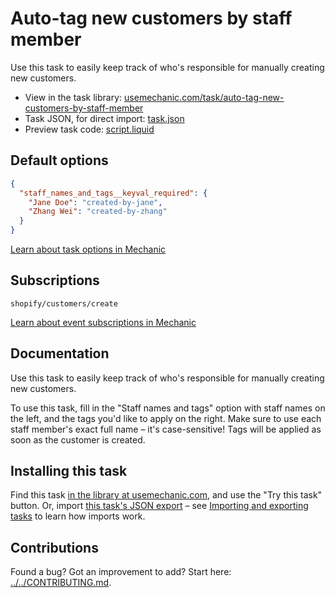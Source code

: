 # Auto-tag new customers by staff member

Use this task to easily keep track of who's responsible for manually creating new customers.

* View in the task library: [usemechanic.com/task/auto-tag-new-customers-by-staff-member](https://usemechanic.com/task/auto-tag-new-customers-by-staff-member)
* Task JSON, for direct import: [task.json](../../tasks/auto-tag-new-customers-by-staff-member.json)
* Preview task code: [script.liquid](./script.liquid)

## Default options

```json
{
  "staff_names_and_tags__keyval_required": {
    "Jane Doe": "created-by-jane",
    "Zhang Wei": "created-by-zhang"
  }
}
```

[Learn about task options in Mechanic](https://docs.usemechanic.com/article/471-task-options)

## Subscriptions

```liquid
shopify/customers/create
```

[Learn about event subscriptions in Mechanic](https://docs.usemechanic.com/article/408-subscriptions)

## Documentation

Use this task to easily keep track of who's responsible for manually creating new customers.

To use this task, fill in the "Staff names and tags" option with staff names on the left, and the tags you'd like to apply on the right. Make sure to use each staff member's exact full name – it's case-sensitive! Tags will be applied as soon as the customer is created.

## Installing this task

Find this task [in the library at usemechanic.com](https://usemechanic.com/task/auto-tag-new-customers-by-staff-member), and use the "Try this task" button. Or, import [this task's JSON export](../../tasks/auto-tag-new-customers-by-staff-member.json) – see [Importing and exporting tasks](https://docs.usemechanic.com/article/505-importing-and-exporting-tasks) to learn how imports work.

## Contributions

Found a bug? Got an improvement to add? Start here: [../../CONTRIBUTING.md](../../CONTRIBUTING.md).
